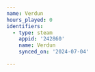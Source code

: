 ```yaml
---
name: Verdun
hours_played: 0
identifiers:
  - type: steam
    appid: '242860'
    name: Verdun
    synced_on: '2024-07-04'

---
```

